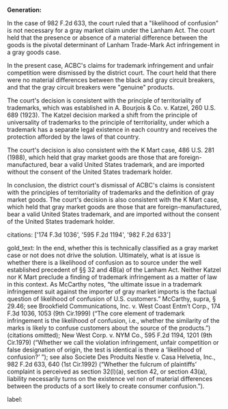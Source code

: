 **Generation:**


In the case of 982 F.2d 633, the court ruled that a "likelihood of confusion" is not necessary for a gray market claim under the Lanham Act. The court held that the presence or absence of a material difference between the goods is the pivotal determinant of Lanham Trade-Mark Act infringement in a gray goods case.

In the present case, ACBC's claims for trademark infringement and unfair competition were dismissed by the district court. The court held that there were no material differences between the black and gray circuit breakers, and that the gray circuit breakers were "genuine" products.

The court's decision is consistent with the principle of territoriality of trademarks, which was established in A. Bourjois & Co. v. Katzel, 260 U.S. 689 (1923). The Katzel decision marked a shift from the principle of universality of trademarks to the principle of territoriality, under which a trademark has a separate legal existence in each country and receives the protection afforded by the laws of that country.

The court's decision is also consistent with the K Mart case, 486 U.S. 281 (1988), which held that gray market goods are those that are foreign-manufactured, bear a valid United States trademark, and are imported without the consent of the United States trademark holder.

In conclusion, the district court's dismissal of ACBC's claims is consistent with the principles of territoriality of trademarks and the definition of gray market goods. The court's decision is also consistent with the K Mart case, which held that gray market goods are those that are foreign-manufactured, bear a valid United States trademark, and are imported without the consent of the United States trademark holder.



citations: ['174 F.3d 1036', '595 F.2d 1194', '982 F.2d 633']

gold_text: In the end, whether this is technically classified as a gray market case or not does not drive the solution. Ultimately, what is at issue is whether there is a likelihood of confusion as to source under the well established precedent of §§ 32 and 4B(a) of the Lanham Act. Neither Katzel nor K Mart preclude a finding of trademark infringement as a matter of law in this context. As McCarthy notes, “the ultimate issue in a trademark infringement suit against the importer of gray market imports is the factual question of likelihood of confusion of U.S. customers.” McCarthy, supra, § 29.46; see Brookfield Communications, Inc. v. West Coast Entm’t Corp., 174 F.3d 1036, 1053 (9th Cir.1999) (“The core element of trademark infringement is the likelihood of confusion, i.e., whether the similarity of the marks is likely to confuse customers about the source of the products.”) (citations omitted); New West Corp. v. NYM Co., 595 F.2d 1194, 1201 (9th Cir.1979) (“Whether we call the violation infringement, unfair competition or false designation of origin, the test is identical is there a ‘likelihood of confusion?’ ”); see also Societe Des Produits Nestle v. Casa Helvetia, Inc., 982 F.2d 633, 640 (1st Cir.1992) (“Whether the fulcrum of plaintiffs’ complaint is perceived as section 32(l)(a), section 42, or section 43(a), liability necessarily turns on the existence vel non of material differences between the products of a sort likely to create consumer confusion.”).

label: 